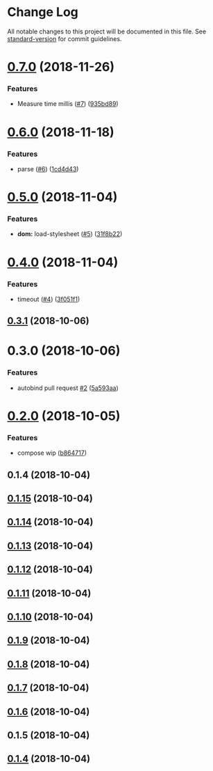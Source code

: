 # Change Log

All notable changes to this project will be documented in this file. See [standard-version](https://github.com/conventional-changelog/standard-version) for commit guidelines.

<a name="0.7.0"></a>
# [0.7.0](https://github.com/kobiburnley/tsla-util/compare/v0.6.0...v0.7.0) (2018-11-26)


### Features

* Measure time millis ([#7](https://github.com/kobiburnley/tsla-util/issues/7)) ([935bd89](https://github.com/kobiburnley/tsla-util/commit/935bd89))



<a name="0.6.0"></a>
# [0.6.0](https://github.com/kobiburnley/tsla-util/compare/v0.5.0...v0.6.0) (2018-11-18)


### Features

* parse ([#6](https://github.com/kobiburnley/tsla-util/issues/6)) ([1cd4d43](https://github.com/kobiburnley/tsla-util/commit/1cd4d43))



<a name="0.5.0"></a>
# [0.5.0](https://github.com/kobiburnley/tsla-util/compare/v0.4.0...v0.5.0) (2018-11-04)


### Features

* **dom:** load-stylesheet ([#5](https://github.com/kobiburnley/tsla-util/issues/5)) ([31f8b22](https://github.com/kobiburnley/tsla-util/commit/31f8b22))



<a name="0.4.0"></a>
# [0.4.0](https://github.com/kobiburnley/tsla-util/compare/v0.3.1...v0.4.0) (2018-11-04)


### Features

* timeout ([#4](https://github.com/kobiburnley/tsla-util/issues/4)) ([3f051f1](https://github.com/kobiburnley/tsla-util/commit/3f051f1))



<a name="0.3.1"></a>
## [0.3.1](https://github.com/kobiburnley/tsla-util/compare/v0.3.0...v0.3.1) (2018-10-06)



<a name="0.3.0"></a>
# 0.3.0 (2018-10-06)


### Features

* autobind pull request [#2](https://github.com/kobiburnley/tsla-util/issues/2) ([5a593aa](https://github.com/kobiburnley/tsla-util/commit/5a593aa))



<a name="0.2.0"></a>
# [0.2.0](https://github.com/kobiburnley/tsla-util/compare/v0.1.4...v0.2.0) (2018-10-05)


### Features

* compose wip ([b864717](https://github.com/kobiburnley/tsla-util/commit/b864717))



<a name="0.1.4"></a>
## 0.1.4 (2018-10-04)



<a name="0.1.15"></a>
## [0.1.15](https://github.com/kobiburnley/tsla-util/compare/v0.1.14...v0.1.15) (2018-10-04)



<a name="0.1.14"></a>
## [0.1.14](https://github.com/kobiburnley/tsla-util/compare/v0.1.13...v0.1.14) (2018-10-04)



<a name="0.1.13"></a>
## [0.1.13](https://github.com/kobiburnley/tsla-util/compare/v0.1.12...v0.1.13) (2018-10-04)



<a name="0.1.12"></a>
## [0.1.12](https://github.com/kobiburnley/tsla-util/compare/v0.1.11...v0.1.12) (2018-10-04)



<a name="0.1.11"></a>
## [0.1.11](https://github.com/kobiburnley/tsla-util/compare/v0.1.10...v0.1.11) (2018-10-04)



<a name="0.1.10"></a>
## [0.1.10](https://github.com/kobiburnley/tsla-util/compare/v0.1.9...v0.1.10) (2018-10-04)



<a name="0.1.9"></a>
## [0.1.9](https://github.com/kobiburnley/tsla-util/compare/v0.1.8...v0.1.9) (2018-10-04)



<a name="0.1.8"></a>
## [0.1.8](https://github.com/kobiburnley/tsla-util/compare/v0.1.7...v0.1.8) (2018-10-04)



<a name="0.1.7"></a>
## [0.1.7](https://github.com/kobiburnley/tsla-util/compare/v0.1.6...v0.1.7) (2018-10-04)



<a name="0.1.6"></a>
## [0.1.6](https://github.com/kobiburnley/tsla-util/compare/v0.1.5...v0.1.6) (2018-10-04)



<a name="0.1.5"></a>
## 0.1.5 (2018-10-04)



<a name="0.1.4"></a>
## [0.1.4](https://github.com/kobiburnley/tsla-util/compare/v0.1.3...v0.1.4) (2018-10-04)
